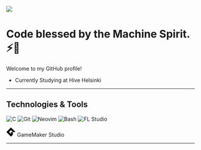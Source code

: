 [![](https://visitcount.itsvg.in/api?id=jpelline&icon=0&color=0)](https://visitcount.itsvg.in)

#  Code blessed by the Machine Spirit. ⚡🤖

Welcome to my GitHub profile!

- Currently Studying at Hive Helsinki

---

## Technologies & Tools

![C](https://img.shields.io/badge/-C-00599C?style=flat-square&logo=c)
![Git](https://img.shields.io/badge/-Git-F05032?style=flat-square&logo=git)
![Neovim](https://img.shields.io/badge/Neovim-57A143?style=flat-square&logo=neovim&logoColor=white)
![Bash](https://img.shields.io/badge/Bash-121011?style=flat-square&logo=gnu-bash&logoColor=white)
![FL Studio](https://img.shields.io/badge/FL%20Studio-F28D20?style=flat-square&logo=fl-studio&logoColor=white)

<img src="https://raw.githubusercontent.com/github/explore/main/topics/gamemaker/gamemaker.png" alt="GameMaker" height="25"/> GameMaker Studio




---
